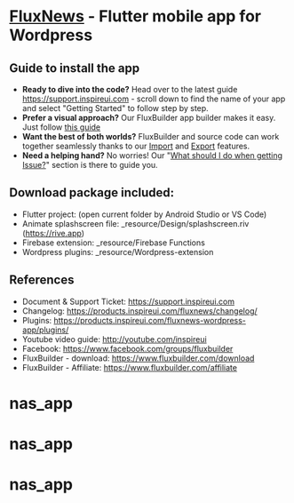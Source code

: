 # [FluxNews](https://1.envato.market/yA91G) - Flutter mobile app for Wordpress

## Guide to install the app
- **Ready to dive into the code?** Head over to the latest guide https://support.inspireui.com - scroll down to find the name of your app and select "Getting Started" to follow step by step.
- **Prefer a visual approach?** Our FluxBuilder app builder makes it easy. Just follow [this guide](https://support.inspireui.com/help-center/articles/35/36/236/activate-fluxstore-on-fluxbuilder-%F0%9F%92%A5)
- **Want the best of both worlds?** FluxBuilder and source code can work together seamlessly thanks to our [Import](https://support.inspireui.com/help-center/articles/15/16/144/import) and [Export](https://support.inspireui.com/help-center/articles/15/16/4/export) features.
- **Need a helping hand?** No worries! Our "[What should I do when getting Issue?](https://1.envato.market/rMkXB)" section is there to guide you.

## Download package included:
- Flutter project: (open current folder by Android Studio or VS Code)
- Animate splashscreen file: _resource/Design/splashscreen.riv (https://rive.app)
- Firebase extension: _resource/Firebase Functions
- Wordpress plugins: _resource/Wordpress-extension

## References 
- Document & Support Ticket: https://support.inspireui.com
- Changelog: https://products.inspireui.com/fluxnews/changelog/
- Plugins: https://products.inspireui.com/fluxnews-wordpress-app/plugins/
- Youtube video guide: http://youtube.com/inspireui
- Facebook: https://www.facebook.com/groups/fluxbuilder
- FluxBuilder - download: https://www.fluxbuilder.com/download
- FluxBuilder - Affiliate: https://www.fluxbuilder.com/affiliate
# nas_app
# nas_app
# nas_app
